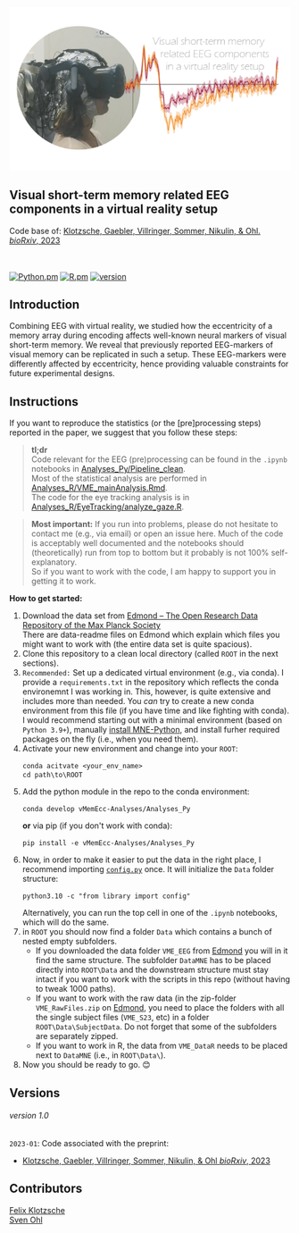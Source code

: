 

![VME](./VMECover_grey.png)

<h2>Visual short-term memory related EEG components in a virtual reality setup</h2>
Code base of: <a href="https://www.biorxiv.org/content/10.1101/2023.01.23.525140v1"> Klotzsche, Gaebler, Villringer, Sommer, Nikulin, & Ohl. <i>bioRxiv</i>, 2023</a><br>  
<br/><br/>
  
[![Python.pm](https://img.shields.io/badge/python->3.9-brightgreen.svg?maxAge=259200)](#)
[![R.pm](https://img.shields.io/badge/R->4.1-informational.svg?maxAge=259200)](#)
[![version](https://img.shields.io/badge/version-1.0-yellow.svg?maxAge=259200)](#)

<h2>Introduction</h2>

Combining EEG with virtual reality, we studied how the eccentricity of a memory array during encoding affects well-known neural markers of visual short-term memory. We reveal that previously reported EEG-markers of visual memory can be replicated in such a setup. These EEG-markers were differently affected by eccentricity, hence providing valuable constraints for future experimental designs.


<h2>Instructions</h2>

If you want to reproduce the statistics (or the [pre]processing steps) reported in the paper, we suggest that you follow these steps: 

> **tl;dr**  
Code relevant for the EEG (pre)processing can be found in the `.ipynb` notebooks in [Analyses_Py/Pipeline_clean](Analyses_Py/Pipeline_clean).  
Most of the statistical analysis are performed in [Analyses_R/VME_mainAnalysis.Rmd](Analyses_R/VME_mainAnalysis.Rmd).  
The code for the eye tracking analysis is in [Analyses_R/EyeTracking/analyze_gaze.R](Analyses_R/EyeTracking/analyze_gaze.R).  

> **Most important:** 
If you run into problems, please do not hesitate to contact me (e.g., via email) or open an issue here. Much of the code is acceptably well documented and the notebooks should (theoretically) run from top to bottom but it probably is not 100% self-explanatory.  
So if you want to work with the code, I am happy to support you in getting it to work.
  
**How to get started:**   
1. Download the data set from [Edmond – The Open Research Data Repository of the Max Planck Society](https://edmond.mpdl.mpg.de/dataset.xhtml?persistentId=doi:10.17617/3.WRDUGO)  
    There are data-readme files on Edmond which explain which files you might want to work with (the entire data set is quite spacious).
2. Clone this repository to a clean local directory (called `ROOT` in the next sections). 
3. `Recommended:` Set up a dedicated virtual environment (e.g., via conda). I provide a `requirements.txt` in the repository which reflects the conda environemnt I was working in. This, however, is quite extensive and includes more than needed. You _can_ try to create a new conda environment from this file (if you have time and like fighting with conda). I would recommend starting out with a minimal environment (based on `Python 3.9+`), manually [install MNE-Python](https://mne.tools/stable/install/manual_install.html#manual-install), and install furher required packages on the fly (i.e., when you need them).
4. Activate your new environment and change into your `ROOT`:
    ```
    conda acitvate <your_env_name>
    cd path\to\ROOT
    ```
4. Add the python module in the repo to the conda environment:  
    ```
    conda develop vMemEcc-Analyses/Analyses_Py
    ```
   **or** via pip (if you don't work with conda):
    ```
    pip install -e vMemEcc-Analyses/Analyses_Py
    ```
5. Now, in order to make it easier to put the data in the right place, I recommend importing [`config.py`](Analyses_Py/library/config.py) once. It will initialize the `Data` folder structure:
    ```
    python3.10 -c "from library import config"
    ```
    Alternatively, you can run the top cell in one of the `.ipynb` notebooks, which will do the same.
7. in `ROOT` you should now find a folder `Data` which contains a bunch of nested empty subfolders. 
    * If you downloaded the data folder `VME_EEG` from [Edmond](https://edmond.mpdl.mpg.de/dataset.xhtml?persistentId=doi:10.17617/3.WRDUGO) you will in it find the same structure. The subfolder `DataMNE` has to be placed directly into `ROOT\Data` and the downstream structure must stay intact if you want to work with the scripts in this repo (without having to tweak 1000 paths).  
    * If you want to work with the raw data (in the zip-folder `VME_RawFiles.zip` on [Edmond](https://edmond.mpdl.mpg.de/dataset.xhtml?persistentId=doi:10.17617/3.WRDUGO), you need to place the folders with all the single subject files (`VME_S23`, etc) in a folder `ROOT\Data\SubjectData`. Do not forget that some of the subfolders are separately zipped. 
    * If you want to work in R, the data from `VME_DataR` needs to be placed next to `DataMNE` (i.e., in `ROOT\Data\`). 
8. Now you should be ready to go. 😊



<h2>Versions</h2>

###### version 1.0
`2023-01`: Code associated with the preprint:
* <a href="https://www.biorxiv.org/content/10.1101/2023.01.23.525140v1"> Klotzsche, Gaebler, Villringer, Sommer, Nikulin, & Ohl <i>bioRxiv</i>, 2023</a>

<h2>Contributors</h2>
<a href="https://github.com/eioe">Felix Klotzsche</a><br>
<a href="https://svenohl.wordpress.com/">Sven Ohl</a>
